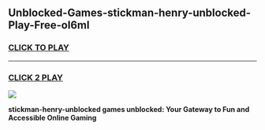 
## Unblocked-Games-stickman-henry-unblocked-Play-Free-ol6ml
<h3>
<a href="https://premium76.site?title=stickman-henry-unblocked&ref=18A1">CLICK TO PLAY</a></h3>
<hr>

<h3>
<a href="https://premium76.site?title=stickman-henry-unblocked&ref=18A1">CLICK 2 PLAY</a>
  
</h3>

<a href="https://premium76.site?title=stickman-henry-unblocked&ref=18A1"><img src="https://clearcache.store/games.png"></a>


**stickman-henry-unblocked games unblocked: Your Gateway to Fun and Accessible Online Gaming**
